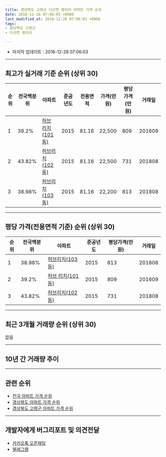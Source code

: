 ```yaml
---
title: 경상북도 고령군 다산면 평리리 아파트 가격 순위
date: 2018-12-28 07:06:03 +0900
last_modified_at: 2018-12-28 07:06:03 +0900
tags:
- 경상북도 고령군
- 다산면 평리리

---
```


* 마지막 업데이트 : 2018-12-28 07:06:03

---

## 최고가 실거래 기준 순위 (상위 30)


|순위|전국백분위|아파트|준공년도|전용면적|가격(만원)|평당가격(만원)|거래일|
|---|---|---|---|---|---|---|---|
|1|39.2%|[허브 리치(101동)](https://search.naver.com/search.naver?query=%EA%B2%BD%EC%83%81%EB%B6%81%EB%8F%84+%EA%B3%A0%EB%A0%B9%EA%B5%B0+%EB%8B%A4%EC%82%B0%EB%A9%B4+%ED%8F%89%EB%A6%AC%EB%A6%AC+%ED%97%88%EB%B8%8C+%EB%A6%AC%EC%B9%98%28101%EB%8F%99%29)|2015|81.16|22,500|809|201609|
|2|43.82%|[허브리치(102동)](https://search.naver.com/search.naver?query=%EA%B2%BD%EC%83%81%EB%B6%81%EB%8F%84+%EA%B3%A0%EB%A0%B9%EA%B5%B0+%EB%8B%A4%EC%82%B0%EB%A9%B4+%ED%8F%89%EB%A6%AC%EB%A6%AC+%ED%97%88%EB%B8%8C%EB%A6%AC%EC%B9%98%28102%EB%8F%99%29)|2015|81.16|22,500|731|201808|
|3|38.98%|[허브리치(103동)](https://search.naver.com/search.naver?query=%EA%B2%BD%EC%83%81%EB%B6%81%EB%8F%84+%EA%B3%A0%EB%A0%B9%EA%B5%B0+%EB%8B%A4%EC%82%B0%EB%A9%B4+%ED%8F%89%EB%A6%AC%EB%A6%AC+%ED%97%88%EB%B8%8C%EB%A6%AC%EC%B9%98%28103%EB%8F%99%29)|2015|81.16|22,200|813|201808|


---

## 평당 가격(전용면적 기준) 순위 (상위 30)


|순위|전국백분위|아파트|준공년도|평당가격(만원)|거래일|
|---|---|---|---|---|---|
|1|38.98%|[허브리치(103동)](https://search.naver.com/search.naver?query=%EA%B2%BD%EC%83%81%EB%B6%81%EB%8F%84+%EA%B3%A0%EB%A0%B9%EA%B5%B0+%EB%8B%A4%EC%82%B0%EB%A9%B4+%ED%8F%89%EB%A6%AC%EB%A6%AC+%ED%97%88%EB%B8%8C%EB%A6%AC%EC%B9%98%28103%EB%8F%99%29)|2015|813|201808|
|2|39.2%|[허브 리치(101동)](https://search.naver.com/search.naver?query=%EA%B2%BD%EC%83%81%EB%B6%81%EB%8F%84+%EA%B3%A0%EB%A0%B9%EA%B5%B0+%EB%8B%A4%EC%82%B0%EB%A9%B4+%ED%8F%89%EB%A6%AC%EB%A6%AC+%ED%97%88%EB%B8%8C+%EB%A6%AC%EC%B9%98%28101%EB%8F%99%29)|2015|809|201609|
|3|43.82%|[허브리치(102동)](https://search.naver.com/search.naver?query=%EA%B2%BD%EC%83%81%EB%B6%81%EB%8F%84+%EA%B3%A0%EB%A0%B9%EA%B5%B0+%EB%8B%A4%EC%82%B0%EB%A9%B4+%ED%8F%89%EB%A6%AC%EB%A6%AC+%ED%97%88%EB%B8%8C%EB%A6%AC%EC%B9%98%28102%EB%8F%99%29)|2015|731|201808|


---

## 최근 3개월 거래량 순위 (상위 30)

없음

---

## 10년 간 거래량 추이


<div style="width:100%;">
    <canvas id="deal_progress" height="250"></canvas>
</div>

<script>
new Chart(document.getElementById("deal_progress"), {
    type: 'line',
    data: {
        labels: ['200812','200901','200902','200903','200904','200905','200906','200907','200908','200909','200910','200911','200912','201001','201002','201003','201004','201005','201006','201007','201008','201009','201010','201011','201012','201101','201102','201103','201104','201105','201106','201107','201108','201109','201110','201111','201112','201201','201202','201203','201204','201205','201206','201207','201208','201209','201210','201211','201212','201301','201302','201303','201304','201305','201306','201307','201308','201309','201310','201311','201312','201401','201402','201403','201404','201405','201406','201407','201408','201409','201410','201411','201412','201501','201502','201503','201504','201505','201506','201507','201508','201509','201510','201511','201512','201601','201602','201603','201604','201605','201606','201607','201608','201609','201610','201611','201612','201701','201702','201703','201704','201705','201706','201707','201708','201709','201710','201711','201712','201801','201802','201803','201804','201805','201806','201807','201808','201809','201810','201811','201812'],
        datasets: [{
            label: '실거래 수',
            pointRadius: 1,
            data: [0, 0, 0, 0, 0, 0, 0, 0, 0, 0, 0, 0, 0, 0, 0, 0, 0, 0, 0, 0, 0, 0, 0, 0, 0, 0, 0, 0, 0, 0, 0, 0, 0, 0, 0, 0, 0, 0, 0, 0, 0, 0, 0, 0, 0, 0, 0, 0, 0, 0, 0, 0, 0, 0, 0, 0, 0, 0, 0, 0, 0, 0, 0, 0, 0, 0, 0, 0, 0, 0, 0, 0, 0, 0, 0, 0, 0, 0, 0, 0, 2, 2, 4, 0, 1, 0, 1, 1, 2, 1, 0, 1, 0, 3, 0, 2, 1, 0, 0, 2, 0, 1, 0, 0, 0, 0, 0, 0, 0, 1, 0, 0, 0, 1, 0, 0, 2, 0, 0, 0, 0],
            borderColor: "rgba(255, 201, 14, 1)",
            backgroundColor: "rgba(255, 201, 14, 0.5)",
            fill: true,
        }]
    },
    options: {
        responsive: true,
        title: {
            display: true,
            text: '10년간 거래량 추이'
        },
        tooltips: {
            mode: 'index',
            intersect: false,
        },
        hover: {
            mode: 'nearest',
            intersect: true
        },
        scales: {
            xAxes: [{
                display: true,
                scaleLabel: {
                    display: true,
                    labelString: '년/월'
                }
            }],
            yAxes: [{
                display: true,
                ticks: {
                    suggestedMin: 0,
                },
                scaleLabel: {
                    display: true,
                    labelString: '실거래 수'
                }
            }]
        }
    }
});

</script>


---

## 관련 순위

- [전국 아파트 가격 순위](https://inasie.github.io/apt-ranking/전국)
- [경상북도 아파트 가격 순위](https://inasie.github.io/apt-ranking/경상북도)
- [경상북도 고령군 아파트 가격 순위](https://inasie.github.io/apt-ranking/경상북도-고령군)


---

## 개발자에게 버그리포트 및 의견전달

- [카카오톡 오픈채팅](https://open.kakao.com/o/gLJUAP4)
- [텔레그램](https://t.me/inasie)

